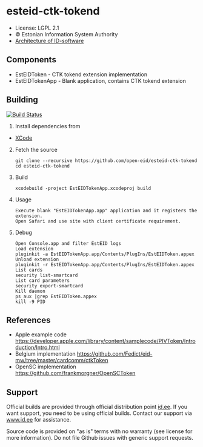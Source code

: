 # esteid-ctk-tokend

 * License: LGPL 2.1
 * &copy; Estonian Information System Authority
 * [Architecture of ID-software](http://open-eid.github.io)

## Components

 * EstEIDToken - CTK tokend extension implementation
 * EstEIDTokenApp - Blank application, contains CTK tokend extension

## Building
[![Build Status](https://github.com/open-eid/esteid-ctk-tokend/workflows/CI/badge.svg?branch=master)](https://github.com/open-eid/esteid-ctk-tokend/actions)
 
 1. Install dependencies from
   * [XCode](https://itunes.apple.com/en/app/xcode/id497799835?mt=12)

 2. Fetch the source

        git clone --recursive https://github.com/open-eid/esteid-ctk-tokend
        cd esteid-ctk-tokend

 3. Build

        xcodebuild -project EstEIDTokenApp.xcodeproj build

 4. Usage

        Execute blank "EstEIDTokenApp.app" application and it registers the extension.
        Open Safari and use site with client certificate requirement.

 5. Debug

        Open Console.app and filter EstEID logs
        Load extension
        pluginkit -a EstEIDTokenApp.app/Contents/PlugIns/EstEIDToken.appex
        Unload extension
        pluginkit -r EstEIDTokenApp.app/Contents/PlugIns/EstEIDToken.appex
        List cards
        security list-smartcard
        List card parameters
        security export-smartcard
        Kill daemon
        ps aux |grep EstEIDToken.appex
        kill -9 PID

## References
* Apple example code https://developer.apple.com/library/content/samplecode/PIVToken/Introduction/Intro.html
* Belgium implementation https://github.com/Fedict/eid-mw/tree/master/cardcomm/ctkToken
* OpenSC implementation https://github.com/frankmorgner/OpenSCToken

## Support
Official builds are provided through official distribution point [id.ee](https://www.id.ee/en/article/install-id-software/). If you want support, you need to be using official builds. Contact our support via www.id.ee for assistance.

Source code is provided on "as is" terms with no warranty (see license for more information). Do not file Github issues with generic support requests.
